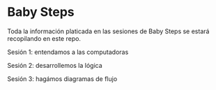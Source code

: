 Baby Steps
==========
Toda la información platicada en las sesiones de Baby Steps se estará recopilando en este repo.

Sesión 1: entendamos a las computadoras

Sesión 2: desarrollemos la lógica

Sesión 3: hagámos diagramas de flujo
